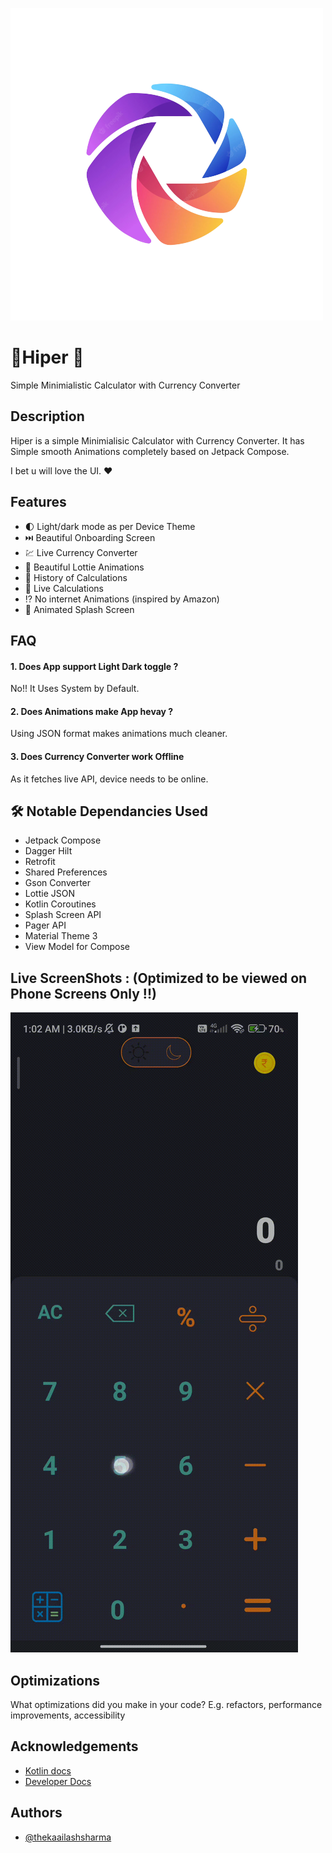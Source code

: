 
![Logo](app/src/main/res/drawable/logo.png)


# 📱Hiper 💱

Simple Minimialistic Calculator with Currency Converter


## Description

Hiper is a simple Minimialisic Calculator with Currency Converter.
It has Simple smooth Animations completely based on Jetpack Compose.

I bet u will love the UI. ❤️


## Features

- 🌓 Light/dark mode as per Device Theme
-  ⏭️ Beautiful Onboarding Screen
- 💹 Live Currency Converter
- 💖 Beautiful Lottie Animations 
- 🔑 History of Calculations
- 🎯 Live Calculations
- ⁉️ No internet Animations (inspired by Amazon)
- 🥇 Animated Splash Screen


## FAQ

####  1. Does App support Light Dark toggle ?

No!! It Uses System by Default. 

#### 2. Does Animations make App hevay ?

Using JSON format makes animations much cleaner.

#### 3. Does Currency Converter work Offline

As it fetches live API, device needs to be online.



## 🛠 Notable Dependancies Used
 - Jetpack Compose 
 - Dagger Hilt 
 - Retrofit
 - Shared Preferences
 - Gson Converter
 - Lottie JSON
 - Kotlin Coroutines
 - Splash Screen API
 - Pager API
 - Material Theme 3
 - View Model for Compose
 

## Live ScreenShots : (Optimized to be viewed on Phone Screens Only !!)


![App Screenshot](ss/2app.gif)


## Optimizations

What optimizations did you make in your code? E.g. refactors, performance improvements, accessibility


## Acknowledgements

 - [Kotlin docs](https://kotlinlang.org/)
 - [Developer Docs](https://developer.android.com/)
 


## Authors

- [@thekaailashsharma](https://www.github.com/thekaailashsharma)

